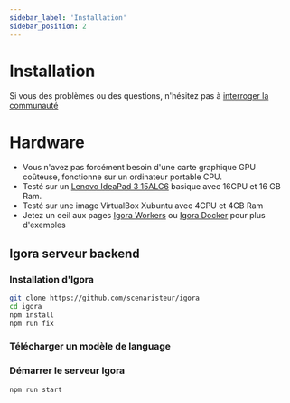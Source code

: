 ```yaml
---
sidebar_label: 'Installation'
sidebar_position: 2
---
```




# Installation
Si vous des problèmes ou des questions, n'hésitez pas à [interroger la communauté](./help)

# Hardware
- Vous n'avez pas forcément besoin d'une carte graphique GPU coûteuse, fonctionne sur un ordinateur portable CPU.
- Testé sur un [Lenovo IdeaPad 3 15ALC6](https://www.google.com/search?client=firefox-b-lm&q=ideapad+3+15alc6) basique avec 16CPU et 16 GB Ram.
- Testé sur une image VirtualBox Xubuntu avec 4CPU et 4GB Ram
- Jetez un oeil aux pages [Igora Workers](./Igora%20Protocol/Igora%20workers) ou [Igora Docker](./Igora%20Docker) pour plus d'exemples



## Igora serveur backend
### Installation d'Igora

```bash
git clone https://github.com/scenaristeur/igora
cd igora
npm install
npm run fix
```

### Télécharger un modèle de language





### Démarrer le serveur Igora
```bash
npm run start

```